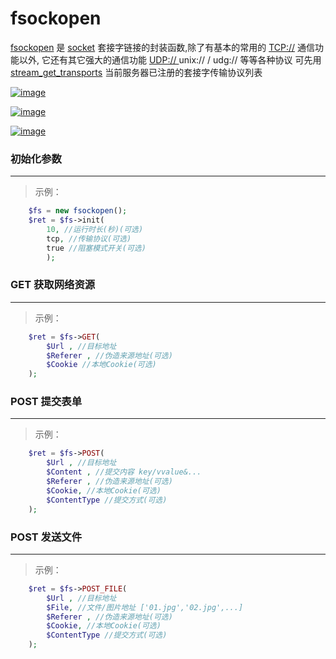 # fsockopen
 [fsockopen](http://www.php.net/manual/zh/function.fsockopen.php) 是 [socket](http://baike.baidu.com/link?url=vEfhjKHoJNnb5eN2qzUIUtviPBG8zeEv8-PSGBFv7YyVE0JoRVGv_APfOLXCsFVtjaf3h12OSLvUwJaUPn_Wmq) 套接字链接的封装函数,除了有基本的常用的 [TCP://](http://baike.baidu.com/item/TCP%2FIP%E5%8D%8F%E8%AE%AE) 通信功能以外, 它还有其它强大的通信功能 [UDP:// ](http://baike.baidu.com/link?url=NpRzddM-7gSodefpLJ3Y9CaoYirrM6UVsymQ2dnPBU_O_q9GwWSc7imxtSwEcb-8RlBMbzr6wVTbTpmOk_bglx6FX9q8VLlF3NVQs7Yi0xzz5NArvxQAZpQJtgYBIclosdU6AkrAM7n6oJs1K8LfL_) unix:// / udg:// 等等各种协议 可先用 [stream_get_transports](http://php.net/manual/zh/function.stream-get-transports.php) 当前服务器已注册的套接字传输协议列表
 
[![image](https://oauth.sinaapp.com/svg/000000/License/F66000/MPL2.0/image.svg)](https://github.com/yakeing/fsockopen/blob/master/fsockopen_class.php)

[![image](https://oauth.sinaapp.com/svg/000000/Language/007EC6/PHP/image.svg)](https://github.com/yakeing/fsockopen/blob/master/fsockopen_class.php)

[![image](https://oauth.sinaapp.com/svg/000000/Version/97CA00/1.2/image.svg)](https://github.com/yakeing/fsockopen/blob/master/fsockopen_class.php)

### 初始化参数
-----
>示例：
```php
    $fs = new fsockopen();
    $ret = $fs->init(
        10, //运行时长(秒)(可选)
        tcp, //传输协议(可选)
        true //阻塞模式开关(可选)
        );
```

### GET 获取网络资源
-----
>示例：
```php
    $ret = $fs->GET(
        $Url , //目标地址
        $Referer , //伪造来源地址(可选)
        $Cookie //本地Cookie(可选)
    );
```


### POST 提交表单
-----
>示例：
```php
    $ret = $fs->POST(
        $Url , //目标地址
        $Content , //提交内容 key/vvalue&...
        $Referer , //伪造来源地址(可选)
        $Cookie, //本地Cookie(可选)
        $ContentType //提交方式(可选)
    );
```

### POST 发送文件
-----
>示例：
```php
    $ret = $fs->POST_FILE(
        $Url , //目标地址
        $File, //文件/图片地址 ['01.jpg','02.jpg',...]
        $Referer , //伪造来源地址(可选)
        $Cookie, //本地Cookie(可选)
        $ContentType //提交方式(可选)
    );
```

